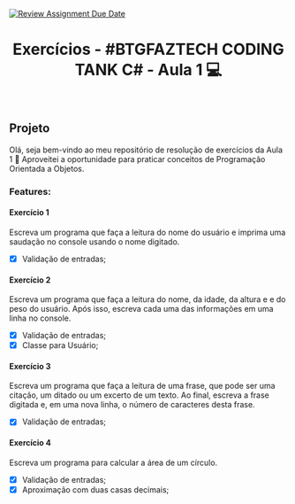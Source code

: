 [![Review Assignment Due Date](https://classroom.github.com/assets/deadline-readme-button-24ddc0f5d75046c5622901739e7c5dd533143b0c8e959d652212380cedb1ea36.svg)](https://classroom.github.com/a/pt2gAt64)
<h1 align="center"> Exercícios - #BTGFAZTECH CODING TANK C# - Aula 1 💻 </h1><br>

## Projeto
Olá, seja bem-vindo ao meu repositório de resolução de exercícios da Aula 1 💙
Aproveitei a oportunidade para praticar conceitos de Programação Orientada a Objetos.

### Features:
#### Exercício 1
Escreva um programa que faça a leitura do nome do usuário e imprima uma saudação no 
console usando o nome digitado.
- [x] Validação de entradas;

#### Exercício 2
Escreva um programa que faça a leitura do nome, da idade, da altura e e do peso do usuário. 
Após isso, escreva cada uma das informações em uma linha no console.
- [x] Validação de entradas;
- [x] Classe para Usuário;

#### Exercício 3
Escreva um programa que faça a leitura de uma frase, que pode ser uma citação, um ditado 
ou um excerto de um texto. Ao final, escreva a frase digitada e, em uma nova linha, o número 
de caracteres desta frase.
- [x] Validação de entradas;

#### Exercício 4
Escreva um programa para calcular a área de um círculo.
- [x] Validação de entradas;
- [x] Aproximação com duas casas decimais;
